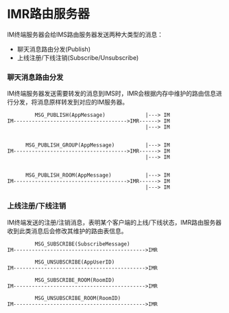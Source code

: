 # IMR路由服务器

IM终端服务器会给IMS路由服务器发送两种大类型的消息：

- 聊天消息路由分发(Publish)
- 上线注册/下线注销(Subscribe/Unsubscribe)

### 聊天消息路由分发

IM终端服务器发送需要转发的消息到IMS时，IMR会根据内存中维护的路由信息进行分发，将消息原样转发到对应的IM服务器。

```
         MSG_PUBLISH(AppMessage)             |---> IM
IM------------------------------------->IMR------> IM
                                             |---> IM


      MSG_PUBLISH_GROUP(AppMessage)          |---> IM
IM------------------------------------->IMR------> IM
                                             |---> IM


      MSG_PUBLISH_ROOM(AppMessage)           |---> IM
IM------------------------------------->IMR------> IM
                                             |---> IM
```

### 上线注册/下线注销

IM终端发送的注册/注销消息，表明某个客户端的上线/下线状态，IMR路由服务器收到此类消息后会修改其维护的路由表信息。

```
         MSG_SUBSCRIBE(SubscribeMessage)
IM------------------------------------------->IMR

         MSG_UNSUBSCRIBE(AppUserID)
IM------------------------------------------->IMR

         MSG_SUBSCRIBE_ROOM(RoomID)
IM------------------------------------------->IMR

         MSG_UNSUBSCRIBE_ROOM(RoomID)
IM------------------------------------------->IMR
```

